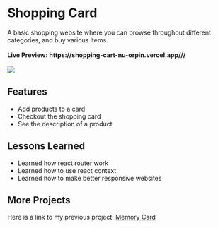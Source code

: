 <h1>Shopping Card</h1>
A basic shopping website where you can browse throughout different categories, and buy various items.
</br></br><b>Live Preview: https://shopping-cart-nu-orpin.vercel.app///</b>
</br></br><img src="https://github.com/user-attachments/assets/87fc0f07-f728-4caa-8f30-aa1e6cb7a150">
<h2>Features</h2>
<ul>
  <li>Add products to a card</li>
  <li>Checkout the shopping card</li>
  <li>See the description of a product</li>
</ul>
<h2>Lessons Learned</h2>
<ul>
  <li>Learned how react router work</li>
  <li>Learned how to use react context</li>
  <li>Learned how to make better responsive websites</li>
</ul>
<h2>More Projects</h2>
<p>Here is a link to my previous project: <a href="https://github.com/Mustafa1908/memory-card">Memory Card</a></p>
